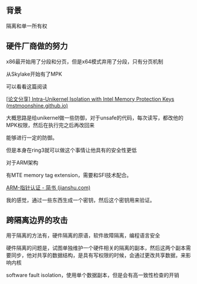 ## 背景

隔离和单一所有权

## 硬件厂商做的努力

x86最开始用了分段和分页，但是x64模式弃用了分段，只有分页机制

从Skylake开始有了MPK

可以看看这篇阅读

[[论文分享\] Intra-Unikernel Isolation with Intel Memory Protection Keys (mstmoonshine.github.io)](https://mstmoonshine.github.io/p/intra-unikernel-mpk/)

大概思路是给unikernel做一些防御，对于unsafe的代码，每次读写，都改他的MPK权限，然后在执行完之后再改回来

能够进行一定的防御。

但是本身在ring3就可以做这个事情让他具有的安全性更低



对于ARM架构

有MTE memory tag extension，需要和SFI技术配合。

[ARM-指针认证 - 简书 (jianshu.com)](https://www.jianshu.com/p/62bf046b7701)

我的感觉，通过一些东西生成一个密钥，然后这个密钥用来验证。

## 跨隔离边界的攻击

用于隔离的方法有，硬件隔离的原语，软件故障隔离，编程语言安全

硬件隔离的问题是，试图单独维护一个硬件相关的隔离的副本，然后这两个副本需要同步，他对共享的数据结构，是具有写权限的时候，会通过更改共享数据，来影响内核

software fault isolation，使用单个数据副本，但是会有高一致性检查的开销

